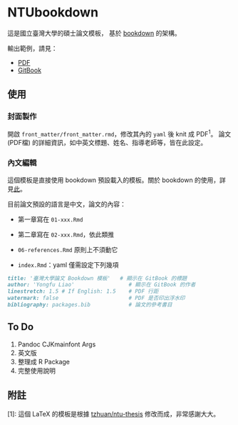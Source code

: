 # NTUbookdown

這是國立臺灣大學的碩士論文模板，
基於 [bookdown](https://github.com/rstudio/bookdown) 的架構。

輸出範例，請見：

- [PDF](https://liao961120.github.io/NTUbookdown/ntu-bookdown.pdf)
- [GitBook](https://liao961120.github.io/NTUbookdown/)


## 使用

### 封面製作

開啟 `front_matter/front_matter.rmd`，修改其內的 `yaml` 後 knit 成 PDF<sup>1</sup>。
論文 (PDF檔) 的詳細資訊，如中英文標題、姓名、指導老師等，皆在此設定。

### 內文編輯

這個模板是直接使用 bookdown 預設載入的模板。關於 bookdown 的使用，詳見[此](https://bookdown.org/yihui/bookdown/)。

目前論文預設的語言是中文，論文的內容：

- 第一章寫在 `01-xxx.Rmd`
- 第二章寫在 `02-xxx.Rmd`，依此類推
- `06-references.Rmd` 原則上不須動它

- `index.Rmd`：yaml 僅需設定下列幾項

```markdown
title: '臺灣大學論文 Bookdown 模板'   # 顯示在 GitBook 的標題
author: 'Yongfu Liao'                 # 顯示在 GitBook 的作者
linestretch: 1.5 # If English: 1.5    # PDF 行距
watermark: false                      # PDF 是否印出浮水印
bibliography: packages.bib            # 論文的參考書目
```

## To Do

1. Pandoc CJKmainfont Args
1. 英文版
1. 整理成 R Package
1. 完整使用說明


## 附註

[1]: 這個 LaTeX 的模板是根據 [tzhuan/ntu-thesis](https://github.com/tzhuan/ntu-thesis) 修改而成，非常感謝大大。
